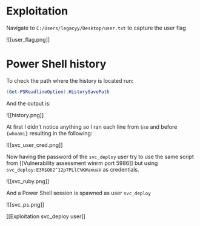 # Exploitation

Navigate to `C:/Users/legacyy/Desktop/user.txt` to capture the user flag

![[user_flag.png]]


# Power Shell history

To check the path where the history is located run:

```PowerShell
(Get-PSReadlineOption).HistorySavePath
```

And the output is:

![[history.png]]

At first I didn't notice anything so I ran each line from `$so` and before `{whoami}` resulting in the following:

![[svc_user_cred.png]]

Now having the password of the `svc_deploy` user try to use the same script from [[Vulnerability assessment winrm port 5986]] but using `svc_deploy:E3R$Q62^12p7PLlC%KWaxuaV` as credentials.

![[svc_ruby.png]]

And a Power Shell session is spawned as user `svc_deploy`

![[svc_ps.png]]

[[Exploitation svc_deploy user]]